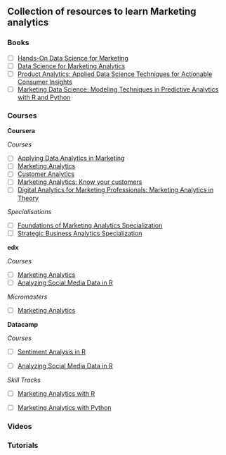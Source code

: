 ## Collection of resources to learn Marketing analytics

### Books 

* [ ] [Hands-On Data Science for Marketing](https://www.packtpub.com/big-data-and-business-intelligence/hands-data-science-marketing)
* [ ] [Data Science for Marketing Analytics](https://www.packtpub.com/in/big-data-and-business-intelligence/data-science-marketing-analytics)
* [ ] [Product Analytics: Applied Data Science Techniques for Actionable Consumer Insights](https://learning.oreilly.com/library/view/product-analytics-applied/9780135258644/)
* [ ] [Marketing Data Science: Modeling Techniques in Predictive Analytics with R and Python](https://learning.oreilly.com/library/view/marketing-data-science/9780133887662/)

### Courses

**Coursera**

*Courses*
* [ ] [Applying Data Analytics in Marketing](https://www.coursera.org/learn/applying-data-analytics-business-in-marketing)
* [ ] [Marketing Analytics](https://www.coursera.org/learn/uva-darden-market-analytics)
* [ ] [Customer Analytics](https://www.coursera.org/learn/wharton-customer-analytics)
* [ ] [Marketing Analytics: Know your customers](https://www.coursera.org/learn/uva-darden-market-analytics)
* [ ] [Digital Analytics for Marketing Professionals: Marketing Analytics in Theory](https://www.coursera.org/learn/marketing-analytics)

*Specialisations*
* [ ] [Foundations of Marketing Analytics Specialization](https://www.coursera.org/specializations/marketing-analytics)
* [ ] [Strategic Business Analytics Specialization](https://www.coursera.org/specializations/strategic-analytics)

**edx**

*Courses*
* [ ] [Marketing Analytics](https://www.edx.org/course/marketing-analytics)
* [ ] [Analyzing Social Media Data in R](https://www.datacamp.com/courses/analyzing-social-media-data-in-r)

*Micromasters*
* [ ] [Marketing Analytics](https://www.edx.org/micromasters/berkeleyx-marketing-analytics)


**Datacamp**

*Courses*
* [ ] [Sentiment Analysis in R](https://www.datacamp.com/courses/sentiment-analysis-in-r)
* [ ] [Analyzing Social Media Data in R](https://www.datacamp.com/courses/analyzing-social-media-data-in-r)


*Skill Tracks*
* [ ] [Marketing Analytics with R](https://www.datacamp.com/tracks/marketing-analytics-with-r)
* [ ] [Marketing Analytics with Python](https://www.datacamp.com/tracks/marketing-analytics-with-python)



### Videos 

### Tutorials
